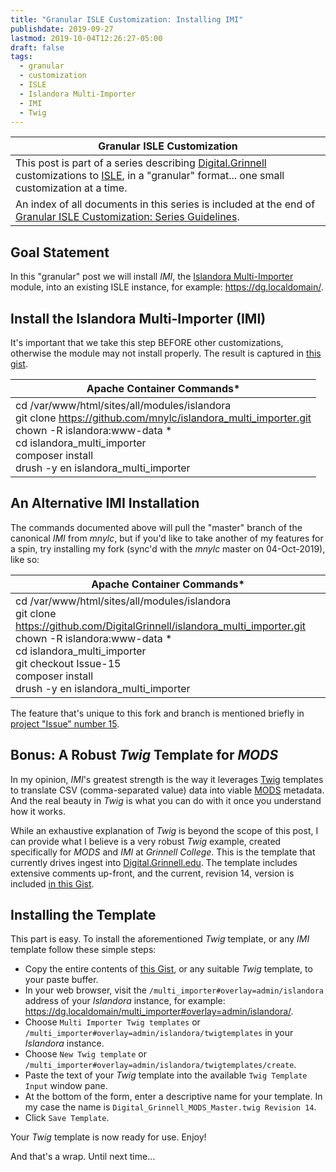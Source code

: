 ```yaml
---
title: "Granular ISLE Customization: Installing IMI"
publishdate: 2019-09-27
lastmod: 2019-10-04T12:26:27-05:00
draft: false
tags:
  - granular
  - customization
  - ISLE
  - Islandora Multi-Importer
  - IMI
  - Twig
---
```


| Granular ISLE Customization |
| --- |
| This post is part of a series describing [Digital.Grinnell](https://digital.grinnell.edu/) customizations to [ISLE](https://github.com/Islandora-Collaboration-Group/ISLE/), in a "granular" format... one small customization at a time. |
| An index of all documents in this series is included at the end of [Granular ISLE Customization: Series Guidelines](/posts/047-granular-isle-customization-series-guidelines/). |

## Goal Statement
In this "granular" post we will install *_IMI_*, the [Islandora Multi-Importer](https://github.com/mnylc/islandora_multi_importer.git) module, into an existing ISLE instance, for example: https://dg.localdomain/.

## Install the Islandora Multi-Importer (IMI)
It's important that we take this step BEFORE other customizations, otherwise the module may not install properly. The result is captured in [this gist](https://gist.github.com/McFateM/d8e7694032298e0518a88b3370872db8/).

| Apache Container Commands* |
| --- |
| cd /var/www/html/sites/all/modules/islandora <br/> git clone https://github.com/mnylc/islandora_multi_importer.git <br/> chown -R islandora:www-data * <br/> cd islandora_multi_importer <br/> composer install <br/> drush -y en islandora_multi_importer <br/> |

## An Alternative IMI Installation
The commands documented above will pull the "master" branch of the canonical _IMI_ from _mnylc_, but if you'd like to take another of my features for a spin, try installing my fork (sync'd with the _mnylc_ master on 04-Oct-2019), like so:

| Apache Container Commands* |
| --- |
| cd /var/www/html/sites/all/modules/islandora <br/> git clone https://github.com/DigitalGrinnell/islandora_multi_importer.git <br/> chown -R islandora:www-data * <br/> cd islandora_multi_importer <br/>  git checkout Issue-15 <br/> composer install <br/> drush -y en islandora_multi_importer <br/> |

The feature that's unique to this fork and branch is mentioned briefly in [project "Issue" number 15](https://github.com/mnylc/islandora_multi_importer/issues/15#issuecomment-318190438/).

## Bonus: A Robust _Twig_ Template for _MODS_
In my opinion, _IMI_'s greatest strength is the way it leverages [Twig](https://twig.symfony.com/) templates to translate CSV (comma-separated value) data into viable [MODS](http://www.loc.gov/standards/mods/) metadata.  And the real beauty in _Twig_ is what you can do with it once you understand how it works.

While an exhaustive explanation of _Twig_ is beyond the scope of this post, I can provide what I believe is a very robust _Twig_ example, created specifically for _MODS_ and _IMI_ at _Grinnell College_.  This is the template that currently drives ingest into [Digital.Grinnell.edu](https://digital.grinnell.edu/).  The template includes extensive comments up-front, and the current, revision 14, version is included [in this Gist](https://gist.github.com/c88a37f116dcb71564fe4639e10af73f/).

## Installing the Template
This part is easy. To install the aforementioned _Twig_ template, or any _IMI_ template follow these simple steps:

  - Copy the entire contents of [this Gist](https://gist.github.com/c88a37f116dcb71564fe4639e10af73f/), or any suitable _Twig_ template, to your paste buffer.
  - In your web browser, visit the `/multi_importer#overlay=admin/islandora` address of your _Islandora_ instance, for example: https://dg.localdomain/multi_importer#overlay=admin/islandora/.
  - Choose `Multi Importer Twig templates` or `/multi_importer#overlay=admin/islandora/twigtemplates` in your _Islandora_ instance.
  - Choose `New Twig template` or `/multi_importer#overlay=admin/islandora/twigtemplates/create`.
  - Paste the text of your _Twig_ template into the available `Twig Template Input` window pane.
  - At the bottom of the form, enter a descriptive name for your template.  In my case the name is `Digital_Grinnell_MODS_Master.twig Revision 14`.
  - Click `Save Template`.

Your _Twig_ template is now ready for use.  Enjoy!

And that's a wrap.  Until next time...
